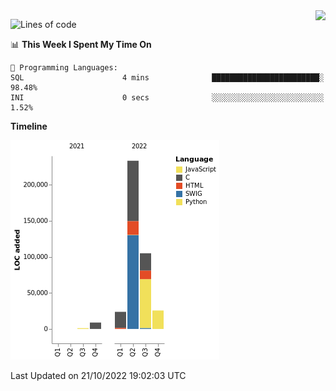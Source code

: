 <img align="right" src="https://count.getloli.com/get/@:TauCeti0207?theme=rule34">

<!--START_SECTION:waka-->
![Lines of code](https://img.shields.io/badge/From%20Hello%20World%20I%27ve%20Written-398%20Thousand%20lines%20of%20code-blue)

📊 **This Week I Spent My Time On** 

```text
💬 Programming Languages: 
SQL                      4 mins              ████████████████████████░   98.48% 
INI                      0 secs              ░░░░░░░░░░░░░░░░░░░░░░░░░   1.52%

```

**Timeline**

![Chart not found](https://raw.githubusercontent.com/TauCeti0207/TauCeti0207/main/charts/bar_graph.png) 


 Last Updated on 21/10/2022 19:02:03 UTC
<!--END_SECTION:waka-->


